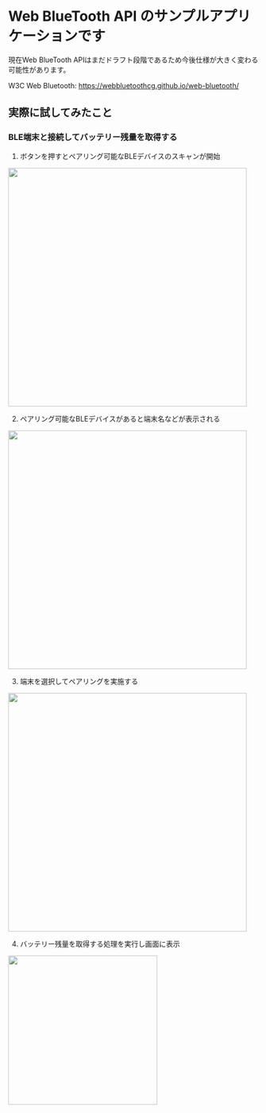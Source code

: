 # Web BlueTooth API のサンプルアプリケーションです

現在Web BlueTooth APIはまだドラフト段階であるため今後仕様が大きく変わる可能性があります。

W3C Web Bluetooth: https://webbluetoothcg.github.io/web-bluetooth/

## 実際に試してみたこと

### BLE端末と接続してバッテリー残量を取得する

1. ボタンを押すとペアリング可能なBLEデバイスのスキャンが開始

<img src="docs/img/01_BLEデバイスリスト.png" style="width: 480px;">

2. ペアリング可能なBLEデバイスがあると端末名などが表示される

<img src="docs/img/02_BELペアリング端末発見.png" style="width: 480px;">

3. 端末を選択してペアリングを実施する

<img src="docs/img/03_ペアリングの許可.png" style="width: 480px;">

4. バッテリー残量を取得する処理を実行し画面に表示

<img src="docs/img/04_バッテリー残量の取得.png" style="height: 300px;">
